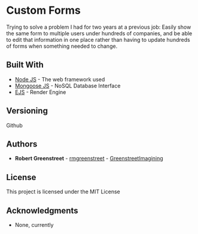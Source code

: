 # Custom Forms

Trying to solve a problem I had for two years at a previous job: Easily show the same form to multiple users under hundreds of companies, and be able to edit that information in one place rather than having to update hundreds of forms when something needed to change.

<!-- ## Getting Started

These instructions will get you a copy of the project up and running on your local machine for development and testing purposes. See deployment for notes on how to deploy the project on a live system.

### Prerequisites

What things you need to install the software and how to install them

```
Give examples
```

### Installing

A step by step series of examples that tell you how to get a development env running

Say what the step will be

```
Give the example
```

And repeat

```
until finished
```

End with an example of getting some data out of the system or using it for a little demo

## Running the tests

Explain how to run the automated tests for this system

### Break down into end to end tests

Explain what these tests test and why

```
Give an example
```

### And coding style tests

Explain what these tests test and why

```
Give an example
```

## Deployment

Add additional notes about how to deploy this on a live system -->

## Built With

* [Node JS](http://www.nodejs.org) - The web framework used
* [Mongoose JS](https://mongoosejs.com/docs/api.htm) - NoSQL Database Interface
* [EJS](https://ejs.co/) - Render Engine

<!-- ## Contributing

Please read [CONTRIBUTING.md](https://gist.github.com/PurpleBooth/b24679402957c63ec426) for details on our code of conduct, and the process for submitting pull requests to us. -->

## Versioning

Github

## Authors

* **Robert Greenstreet** - [rmgreenstreet](https://github.com/rmgreenstreet) - [GreenstreetImagining](http://www.greenstreetimagining.com)

## License

This project is licensed under the MIT License 

## Acknowledgments

* None, currently

